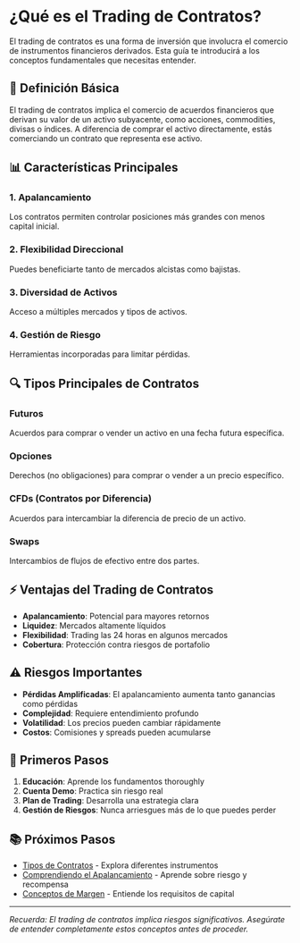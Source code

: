 # ¿Qué es el Trading de Contratos?

El trading de contratos es una forma de inversión que involucra el comercio de instrumentos financieros derivados. Esta guía te introducirá a los conceptos fundamentales que necesitas entender.

## 🎯 Definición Básica

El trading de contratos implica el comercio de acuerdos financieros que derivan su valor de un activo subyacente, como acciones, commodities, divisas o índices. A diferencia de comprar el activo directamente, estás comerciando un contrato que representa ese activo.

## 📊 Características Principales

### 1. Apalancamiento
Los contratos permiten controlar posiciones más grandes con menos capital inicial.

### 2. Flexibilidad Direccional
Puedes beneficiarte tanto de mercados alcistas como bajistas.

### 3. Diversidad de Activos
Acceso a múltiples mercados y tipos de activos.

### 4. Gestión de Riesgo
Herramientas incorporadas para limitar pérdidas.

## 🔍 Tipos Principales de Contratos

### Futuros
Acuerdos para comprar o vender un activo en una fecha futura específica.

### Opciones
Derechos (no obligaciones) para comprar o vender a un precio específico.

### CFDs (Contratos por Diferencia)
Acuerdos para intercambiar la diferencia de precio de un activo.

### Swaps
Intercambios de flujos de efectivo entre dos partes.

## ⚡ Ventajas del Trading de Contratos

- **Apalancamiento**: Potencial para mayores retornos
- **Liquidez**: Mercados altamente líquidos
- **Flexibilidad**: Trading las 24 horas en algunos mercados
- **Cobertura**: Protección contra riesgos de portafolio

## ⚠️ Riesgos Importantes

- **Pérdidas Amplificadas**: El apalancamiento aumenta tanto ganancias como pérdidas
- **Complejidad**: Requiere entendimiento profundo
- **Volatilidad**: Los precios pueden cambiar rápidamente
- **Costos**: Comisiones y spreads pueden acumularse

## 🚀 Primeros Pasos

1. **Educación**: Aprende los fundamentos thoroughly
2. **Cuenta Demo**: Practica sin riesgo real
3. **Plan de Trading**: Desarrolla una estrategia clara
4. **Gestión de Riesgos**: Nunca arriesgues más de lo que puedes perder

## 📚 Próximos Pasos

- [Tipos de Contratos](./types-of-contracts) - Explora diferentes instrumentos
- [Comprendiendo el Apalancamiento](./understanding-leverage) - Aprende sobre riesgo y recompensa
- [Conceptos de Margen](./margin-concepts) - Entiende los requisitos de capital

---

*Recuerda: El trading de contratos implica riesgos significativos. Asegúrate de entender completamente estos conceptos antes de proceder.*
